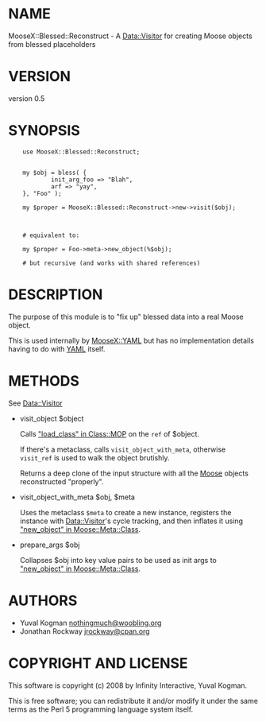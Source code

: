 # NAME

MooseX::Blessed::Reconstruct - A [Data::Visitor](https://metacpan.org/pod/Data::Visitor) for creating Moose objects from blessed placeholders

# VERSION

version 0.5

# SYNOPSIS

        use MooseX::Blessed::Reconstruct;


        my $obj = bless( {
                init_arg_foo => "Blah",
                arf => "yay",
        }, "Foo" );

        my $proper = MooseX::Blessed::Reconstruct->new->visit($obj);



        # equivalent to:

        my $proper = Foo->meta->new_object(%$obj);

        # but recursive (and works with shared references)

# DESCRIPTION

The purpose of this module is to "fix up" blessed data into a real Moose
object.

This is used internally by [MooseX::YAML](https://metacpan.org/pod/MooseX::YAML) but has no implementation details
having to do with [YAML](https://metacpan.org/pod/YAML) itself.

# METHODS

See [Data::Visitor](https://metacpan.org/pod/Data::Visitor)

- visit\_object $object

    Calls ["load\_class" in Class::MOP](https://metacpan.org/pod/Class::MOP#load_class) on the `ref` of $object.

    If there's a metaclass, calls `visit_object_with_meta`, otherwise `visit_ref`
    is used to walk the object brutishly.

    Returns a deep clone of the input structure with all the [Moose](https://metacpan.org/pod/Moose) objects
    reconstructed "properly".

- visit\_object\_with\_meta $obj, $meta

    Uses the metaclass `$meta` to create a new instance, registers the instance
    with [Data::Visitor](https://metacpan.org/pod/Data::Visitor)'s cycle tracking, and then inflates it using
    ["new\_object" in Moose::Meta::Class](https://metacpan.org/pod/Moose::Meta::Class#new_object).

- prepare\_args $obj

    Collapses $obj into key value pairs to be used as init args to
    ["new\_object" in Moose::Meta::Class](https://metacpan.org/pod/Moose::Meta::Class#new_object).

# AUTHORS

- Yuval Kogman <nothingmuch@woobling.org>
- Jonathan Rockway <jrockway@cpan.org>

# COPYRIGHT AND LICENSE

This software is copyright (c) 2008 by Infinity Interactive, Yuval Kogman.

This is free software; you can redistribute it and/or modify it under
the same terms as the Perl 5 programming language system itself.
